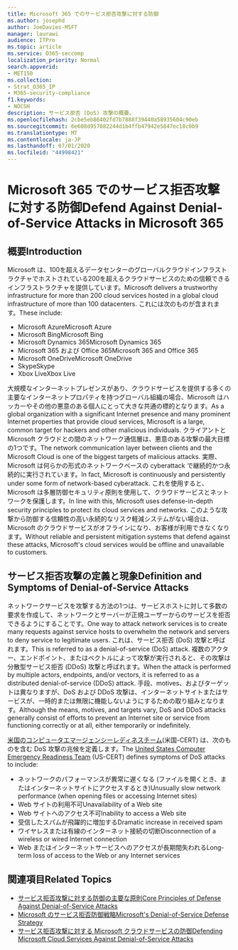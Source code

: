 ```yaml
---
title: Microsoft 365 でのサービス拒否攻撃に対する防御
ms.author: josephd
author: JoeDavies-MSFT
manager: laurawi
audience: ITPro
ms.topic: article
ms.service: O365-seccomp
localization_priority: Normal
search.appverid:
- MET150
ms.collection:
- Strat_O365_IP
- M365-security-compliance
f1.keywords:
- NOCSH
description: サービス拒否 (DoS) 攻撃の概要。
ms.openlocfilehash: 2cbe5eb86402fd7b7888f39440a58935604c90eb
ms.sourcegitcommit: 6e608d957082244d1b4ffb47942e5847ec18c0b9
ms.translationtype: MT
ms.contentlocale: ja-JP
ms.lasthandoff: 07/01/2020
ms.locfileid: "44998421"
---
```

# <a name="defend-against-denial-of-service-attacks-in-microsoft-365"></a><span data-ttu-id="83506-103">Microsoft 365 でのサービス拒否攻撃に対する防御</span><span class="sxs-lookup"><span data-stu-id="83506-103">Defend Against Denial-of-Service Attacks in Microsoft 365</span></span>

## <a name="introduction"></a><span data-ttu-id="83506-104">概要</span><span class="sxs-lookup"><span data-stu-id="83506-104">Introduction</span></span>

<span data-ttu-id="83506-105">Microsoft は、100を超えるデータセンターのグローバルクラウドインフラストラクチャでホストされている200を超えるクラウドサービスのための信頼できるインフラストラクチャを提供しています。</span><span class="sxs-lookup"><span data-stu-id="83506-105">Microsoft delivers a trustworthy infrastructure for more than 200 cloud services hosted in a global cloud infrastructure of more than 100 datacenters.</span></span> <span data-ttu-id="83506-106">これには次のものが含まれます。</span><span class="sxs-lookup"><span data-stu-id="83506-106">These include:</span></span>

- <span data-ttu-id="83506-107">Microsoft Azure</span><span class="sxs-lookup"><span data-stu-id="83506-107">Microsoft Azure</span></span>
- <span data-ttu-id="83506-108">Microsoft Bing</span><span class="sxs-lookup"><span data-stu-id="83506-108">Microsoft Bing</span></span>
- <span data-ttu-id="83506-109">Microsoft Dynamics 365</span><span class="sxs-lookup"><span data-stu-id="83506-109">Microsoft Dynamics 365</span></span>
- <span data-ttu-id="83506-110">Microsoft 365 および Office 365</span><span class="sxs-lookup"><span data-stu-id="83506-110">Microsoft 365 and Office 365</span></span>
- <span data-ttu-id="83506-111">Microsoft OneDrive</span><span class="sxs-lookup"><span data-stu-id="83506-111">Microsoft OneDrive</span></span>
- <span data-ttu-id="83506-112">Skype</span><span class="sxs-lookup"><span data-stu-id="83506-112">Skype</span></span>
- <span data-ttu-id="83506-113">Xbox Live</span><span class="sxs-lookup"><span data-stu-id="83506-113">Xbox Live</span></span>

<span data-ttu-id="83506-114">大規模なインターネットプレゼンスがあり、クラウドサービスを提供する多くの主要なインターネットプロパティを持つグローバル組織の場合、Microsoft はハッカーやその他の悪意のある個人にとって大きな共通の標的となります。</span><span class="sxs-lookup"><span data-stu-id="83506-114">As a global organization with a significant Internet presence and many prominent Internet properties that provide cloud services, Microsoft is a large, common target for hackers and other malicious individuals.</span></span> <span data-ttu-id="83506-115">クライアントと Microsoft クラウドとの間のネットワーク通信層は、悪意のある攻撃の最大目標の1つです。</span><span class="sxs-lookup"><span data-stu-id="83506-115">The network communication layer between clients and the Microsoft Cloud is one of the biggest targets of malicious attacks.</span></span> <span data-ttu-id="83506-116">実際、Microsoft は何らかの形式のネットワークベースの cyberattack で継続的かつ永続的に実行されています。</span><span class="sxs-lookup"><span data-stu-id="83506-116">In fact, Microsoft is continuously and persistently under some form of network-based cyberattack.</span></span> <span data-ttu-id="83506-117">これを使用すると、Microsoft は多層防御セキュリティ原則を使用して、クラウドサービスとネットワークを保護します。</span><span class="sxs-lookup"><span data-stu-id="83506-117">In line with this, Microsoft uses defense-in-depth security principles to protect its cloud services and networks.</span></span> <span data-ttu-id="83506-118">このような攻撃から防御する信頼性の高い永続的なリスク軽減システムがない場合は、Microsoft のクラウドサービスがオフラインになり、お客様が利用できなくなります。</span><span class="sxs-lookup"><span data-stu-id="83506-118">Without reliable and persistent mitigation systems that defend against these attacks, Microsoft's cloud services would be offline and unavailable to customers.</span></span>

## <a name="definition-and-symptoms-of-denial-of-service-attacks"></a><span data-ttu-id="83506-119">サービス拒否攻撃の定義と現象</span><span class="sxs-lookup"><span data-stu-id="83506-119">Definition and Symptoms of Denial-of-Service Attacks</span></span>

<span data-ttu-id="83506-120">ネットワークサービスを攻撃する方法の1つは、サービスホストに対して多数の要求を作成して、ネットワークとサーバーが正規ユーザーからのサービスを拒否できるようにすることです。</span><span class="sxs-lookup"><span data-stu-id="83506-120">One way to attack network services is to create many requests against service hosts to overwhelm the network and servers to deny service to legitimate users.</span></span> <span data-ttu-id="83506-121">これは、サービス拒否 (DoS) 攻撃と呼ばれます。</span><span class="sxs-lookup"><span data-stu-id="83506-121">This is referred to as a denial-of-service (DoS) attack.</span></span> <span data-ttu-id="83506-122">複数のアクター、エンドポイント、またはベクトルによって攻撃が実行されると、その攻撃は分散型サービス拒否 (DDoS) 攻撃と呼ばれます。</span><span class="sxs-lookup"><span data-stu-id="83506-122">When the attack is performed by multiple actors, endpoints, and/or vectors, it is referred to as a distributed denial-of-service (DDoS) attack.</span></span> <span data-ttu-id="83506-123">手段、motives、およびターゲットは異なりますが、DoS および DDoS 攻撃は、インターネットサイトまたはサービスが、一時的または無限に機能しないようにするための取り組みとなります。</span><span class="sxs-lookup"><span data-stu-id="83506-123">Although the means, motives, and targets vary, DoS and DDoS attacks generally consist of efforts to prevent an Internet site or service from functioning correctly or at all, either temporarily or indefinitely.</span></span>

<span data-ttu-id="83506-124">[米国のコンピュータエマージェンシーレディネスチーム](https://www.us-cert.gov/)(米国-CERT) は、次のものを含む DoS 攻撃の兆候を定義します。</span><span class="sxs-lookup"><span data-stu-id="83506-124">The [United States Computer Emergency Readiness Team](https://www.us-cert.gov/) (US-CERT) defines symptoms of DoS attacks to include:</span></span>

- <span data-ttu-id="83506-125">ネットワークのパフォーマンスが異常に遅くなる (ファイルを開くとき、またはインターネットサイトにアクセスするとき)</span><span class="sxs-lookup"><span data-stu-id="83506-125">Unusually slow network performance (when opening files or accessing Internet sites)</span></span>
- <span data-ttu-id="83506-126">Web サイトの利用不可</span><span class="sxs-lookup"><span data-stu-id="83506-126">Unavailability of a Web site</span></span>
- <span data-ttu-id="83506-127">Web サイトへのアクセス不可</span><span class="sxs-lookup"><span data-stu-id="83506-127">Inability to access a Web site</span></span>
- <span data-ttu-id="83506-128">受信したスパムが飛躍的に増加する</span><span class="sxs-lookup"><span data-stu-id="83506-128">Dramatic increase in received spam</span></span>
- <span data-ttu-id="83506-129">ワイヤレスまたは有線のインターネット接続の切断</span><span class="sxs-lookup"><span data-stu-id="83506-129">Disconnection of a wireless or wired Internet connection</span></span>
- <span data-ttu-id="83506-130">Web またはインターネットサービスへのアクセスが長期間失われる</span><span class="sxs-lookup"><span data-stu-id="83506-130">Long-term loss of access to the Web or any Internet services</span></span>

## <a name="related-topics"></a><span data-ttu-id="83506-131">関連項目</span><span class="sxs-lookup"><span data-stu-id="83506-131">Related Topics</span></span>

- [<span data-ttu-id="83506-132">サービス拒否攻撃に対する防御の主要な原則</span><span class="sxs-lookup"><span data-stu-id="83506-132">Core Principles of Defense Against Denial-of-Service Attacks</span></span>](office-365-core-principles-of-defense-against-dos-attacks.md)
- [<span data-ttu-id="83506-133">Microsoft のサービス拒否防御戦略</span><span class="sxs-lookup"><span data-stu-id="83506-133">Microsoft's Denial-of-Service Defense Strategy</span></span>](office-365-microsoft-dos-defense-strategy.md)
- [<span data-ttu-id="83506-134">サービス拒否攻撃に対する Microsoft クラウドサービスの防御</span><span class="sxs-lookup"><span data-stu-id="83506-134">Defending Microsoft Cloud Services Against Denial-of-Service Attacks</span></span>](office-365-defending-cloud-services-against-dos-attacks.md)
